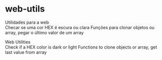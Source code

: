 # web-utils
Utilidades para a web <br>
Checar se uma cor HEX é escura ou clara
Funções para clonar objetos ou array, pegar o último valor de um array

Web Utilities <br>
Check if a HEX color is dark or light
Functions to clone objects or array, get last value from array
